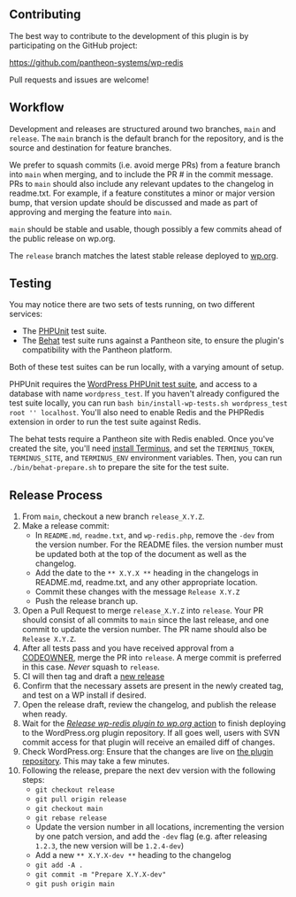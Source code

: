 ## Contributing ##

The best way to contribute to the development of this plugin is by participating on the GitHub project:

https://github.com/pantheon-systems/wp-redis

Pull requests and issues are welcome!

## Workflow

Development and releases are structured around two branches, `main` and `release`. The `main` branch is the default branch for the repository, and is the source and destination for feature branches.

We prefer to squash commits (i.e. avoid merge PRs) from a feature branch into `main` when merging, and to include the PR # in the commit message. PRs to `main` should also include any relevant updates to the changelog in readme.txt. For example, if a feature constitutes a minor or major version bump, that version update should be discussed and made as part of approving and merging the feature into `main`.

`main` should be stable and usable, though possibly a few commits ahead of the public release on wp.org.

The `release` branch matches the latest stable release deployed to [wp.org](https://wordpress.org/).

## Testing

You may notice there are two sets of tests running, on two different services:

* The [PHPUnit](https://phpunit.de/) test suite.
* The [Behat](http://behat.org/) test suite runs against a Pantheon site, to ensure the plugin's compatibility with the Pantheon platform.

Both of these test suites can be run locally, with a varying amount of setup.

PHPUnit requires the [WordPress PHPUnit test suite](https://make.wordpress.org/core/handbook/testing/automated-testing/phpunit/), and access to a database with name `wordpress_test`. If you haven't already configured the test suite locally, you can run `bash bin/install-wp-tests.sh wordpress_test root '' localhost`. You'll also need to enable Redis and the PHPRedis extension in order to run the test suite against Redis.

The behat tests require a Pantheon site with Redis enabled. Once you've created the site, you'll need [install Terminus](https://github.com/pantheon-systems/terminus#installation), and set the `TERMINUS_TOKEN`, `TERMINUS_SITE`, and `TERMINUS_ENV` environment variables. Then, you can run `./bin/behat-prepare.sh` to prepare the site for the test suite.

## Release Process

1. From `main`, checkout a new branch `release_X.Y.Z`.
1. Make a release commit:
    * In `README.md`, `readme.txt`, and `wp-redis.php`, remove the `-dev` from the version number. For the README files. the version number must be updated both at the top of the document as well as the changelog.
    * Add the date to the `** X.Y.X **` heading in the changelogs in README.md, readme.txt, and any other appropriate location.
    * Commit these changes with the message `Release X.Y.Z`
    * Push the release branch up.
1. Open a Pull Request to merge `release_X.Y.Z` into `release`. Your PR should consist of all commits to `main` since the last release, and one commit to update the version number. The PR name should also be `Release X.Y.Z`.
1. After all tests pass and you have received approval from a [CODEOWNER](./CODEOWNERS), merge the PR into `release`. A merge commit is preferred in this case. _Never_ squash to `release`.
1. CI will then tag and draft a [new release](https://github.com/pantheon-systems/wp-redis/releases)
1. Confirm that the necessary assets are present in the newly created tag, and test on a WP install if desired.
1. Open the release draft, review the changelog, and publish the release when ready.
1. Wait for the [_Release wp-redis plugin to wp.org_ action](https://github.com/pantheon-systems/wp-redis/actions/workflows/wordpress-plugin-deploy.yml) to finish deploying to the WordPress.org plugin repository. If all goes well, users with SVN commit access for that plugin will receive an emailed diff of changes.
1. Check WordPress.org: Ensure that the changes are live on [the plugin repository](https://wordpress.org/plugins/wp-redis/). This may take a few minutes.
1. Following the release, prepare the next dev version with the following steps:
    * `git checkout release`
    * `git pull origin release`
    * `git checkout main`
    * `git rebase release`
    * Update the version number in all locations, incrementing the version by one patch version, and add the `-dev` flag (e.g. after releasing `1.2.3`, the new version will be `1.2.4-dev`)
    * Add a new `** X.Y.X-dev **` heading to the changelog
    * `git add -A .`
    * `git commit -m "Prepare X.Y.X-dev"`
    * `git push origin main`

